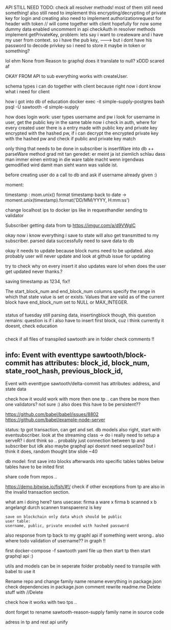 API STILL NEED TODO: 
    check all resolver methods! most of them still need something!
    also still need to implement this encrypting/decrypting of private key for login and creating
    also need to implement authorizationrequest for header with token // will come together with client hopefully for now some dummy data enabled
    uncomment in api checkAuth in resolver methods
    implement getPrivateKey, problem: lets say i want to createware and i have my user from context. so i have the pub key, --->
        but i dont have his password to decode privkey so i need to store it maybe in token or something?



lol ehm None from Reason to graphql does it translate to null? xDDD scared af

OKAY FROM API to sub everything works with createUser.

schema types i can do together with client because right now i dont know what i need for client

how i got into db of education
docker exec -it simple-supply-postgres bash
psql -U sawtooth -d simple-supply

how does login work: user types username and pw
i look for username in user, get the public key in the same table
now i check in auth, where for every created user there is a entry made with public key and private key encrypted with the hashed pw,
if i can decrypt the encrypted private key with the hashed pw and check if public and private key match



only thing that needs to be done in subscriber is insertWare into db ++ parseWare method
grad mit tan geredet:
er meint ja ist ziemlich schlau dass man immer einen eintrag in die ware table macht wenn irgendwas gemodified wird damit man sieht wann was valide ist.

before creating user do a call to db and ask if username already given :)

moment:

timestamp : mom.unix()
format timestamp back to date -> moment.unix(timestamp).format('DD/MM/YYYY, H:mm:ss')


change localhost ips to docker ips like in requesthandler sending to validator

Subscriber getting data from tp
https://imgur.com/a/d9VWglC

okay now i know everything i save to state will also get transmitted to my subscriber.
parsed data successfully need to save data to db

okay it needs to update because block nums need to be updated.
also probably user will never update and look at github issue for updating

try to check why on every insert it also updates ware lol
when does the user get updated never thanks.?

saving timestamp as 1234, fix!!

The start_block_num and end_block_num columns specify the range in which that state value is set or exists. Values that
are valid as of the current block have end_block_num set to NULL or MAX_INTEGER.

#####
status of tuesday
still parsing data, insertingblock though,
this question remains: question is if i also have to insert first block, cuz i think currently it doesnt, check education

#####

check if all files of transpiled sawtooth are in folder
check comments !!


info: 
Event with eventtype sawtooth/block-commit has attributes:
block_id, block_num, state_root_hash, previous_block_id,
----
Event with eventtype sawtooth/delta-commit has attributes:
address, and state data 




check how it would work with more then one tp .. 
can there be more then one validators? not sure :)
also does this have to be persistent?? 

https://github.com/babel/babel/issues/8802
https://github.com/babel/example-node-server


status: 
tp got transaction, can get and set. 
db models also right, 
start with eventsubscriber.
look at the streaming class -> do i really need to setup a serveR? i dont think so .. probably just connection between tp and subscriber but idk
also maybe graphql api doesnt need sequelize? but i think it does, random thought
btw slide ~40


db model: first save into blocks
          afterwards into specific tables
          tables below tables have to be inited first 


share code from repos .. 

https://demo.bitwise.io/fish/#!/
check if other exceptions from tp are also in the invalid transaction section.

what am i doing here?
    tans usecase: firma a ware x
    firma b scanned x 
    b angelangt durch scannen
    transpaerenz is key 

    save on blockchain only data which should be public
    user table:
    username, public, private encoded with hashed password 


also response from tp back to my graphl api if something went wrong..
also where todo validation of username?? in graph !!



first docker-compose -f sawtooth yaml file up
then start tp
then start graphql api :)


utils and models can be in seperate folder probably need to transpile with babel to use it

Rename repo and change family name
rename everything in package.json
check dependencies in package.json
comment
rewrite readme.me
Delete stuff with //Delete

check how it works with two tps ..
 

dont forget to rename sawtooth-reason-supply family name in source code

adress in tp and rest api unify